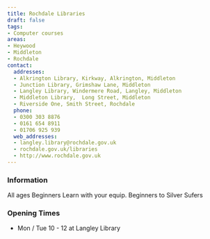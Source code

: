 ```yaml
---
title: Rochdale Libraries
draft: false
tags:
- Computer courses
areas:
- Heywood
- Middleton
- Rochdale
contact:
  addresses:
  - Alkrington Library, Kirkway, Alkrington, Middleton
  - Junction Library, Grimshaw Lane, Middleton
  - Langley Library, Windermere Road, Langley, Middleton
  - Middleton Library,  Long Street, Middleton
  - Riverside One, Smith Street, Rochdale
  phone:
  - 0300 303 8876
  - 0161 654 8911
  - 01706 925 939
  web_addresses:
  - langley.library@rochdale.gov.uk
  - rochdale.gov.uk/libraries
  - http://www.rochdale.gov.uk
---
```


### Information
All ages
Beginners
Learn with your equip. Beginners to Silver Sufers

### Opening Times
* Mon / Tue 10 - 12 at Langley Library

